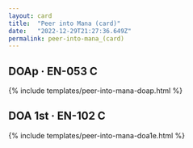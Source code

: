 ```yaml
---
layout: card
title:  "Peer into Mana (card)"
date:   "2022-12-29T21:27:36.649Z"
permalink: peer-into-mana_(card)
---
```


## DOAp &middot; EN-053 C

{% include templates/peer-into-mana-doap.html %}


## DOA 1st &middot; EN-102 C

{% include templates/peer-into-mana-doa1e.html %}
